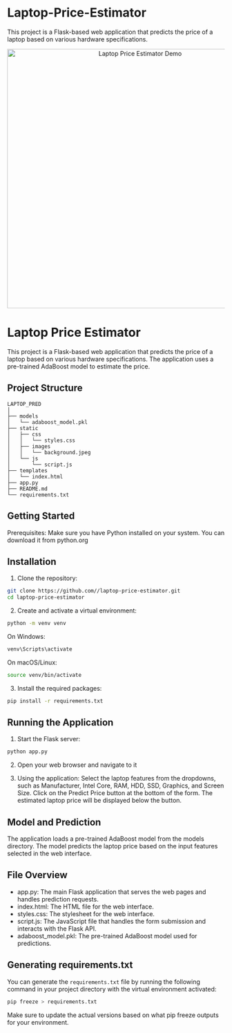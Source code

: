 # Laptop-Price-Estimator
This project is a Flask-based web application that predicts the price of a laptop based on various hardware specifications.

<p align="center">
  <img src="https://upload.wikimedia.org/wikipedia/commons/d/d6/Cat_Laptop_-_Idil_Keysan_-_Wikimedia_Giphy_stickers_2019.gif" alt="Laptop Price Estimator Demo" width="600" />
</p>

# Laptop Price Estimator

This project is a Flask-based web application that predicts the price of a laptop based on various hardware specifications. The application uses a pre-trained AdaBoost model to estimate the price.

## Project Structure

```plaintext
LAPTOP_PRED
│
├── models
│   └── adaboost_model.pkl
├── static
│   ├── css
│   │   └── styles.css
│   ├── images
│   │   └── background.jpeg
│   └── js
│       └── script.js
├── templates
│   └── index.html
├── app.py
├── README.md
└── requirements.txt
```


## Getting Started
Prerequisites:
Make sure you have Python installed on your system. You can download it from python.org

## Installation
1. Clone the repository:

```bash
git clone https://github.com//laptop-price-estimator.git
cd laptop-price-estimator
```
2. Create and activate a virtual environment:

```bash
python -m venv venv
```
On Windows:

```bash
venv\Scripts\activate
```
On macOS/Linux:

```bash
source venv/bin/activate
```
3. Install the required packages:

```bash
pip install -r requirements.txt
```
## Running the Application
1. Start the Flask server:

```bash
python app.py
```
2. Open your web browser and navigate to it

3. Using the application:
Select the laptop features from the dropdowns, such as Manufacturer, Intel Core, RAM, HDD, SSD, Graphics, and Screen Size.
Click on the Predict Price button at the bottom of the form.
The estimated laptop price will be displayed below the button.

## Model and Prediction
The application loads a pre-trained AdaBoost model from the models directory. The model predicts the laptop price based on the input features selected in the web interface.

## File Overview
- app.py: The main Flask application that serves the web pages and handles prediction requests.
- index.html: The HTML file for the web interface.
- styles.css: The stylesheet for the web interface.
- script.js: The JavaScript file that handles the form submission and interacts with the Flask API.
- adaboost_model.pkl: The pre-trained AdaBoost model used for predictions.


## Generating requirements.txt
You can generate the `requirements.txt` file by running the following command in your project directory with the virtual environment activated:

```bash
pip freeze > requirements.txt
```
Make sure to update the actual versions based on what pip freeze outputs for your environment.
